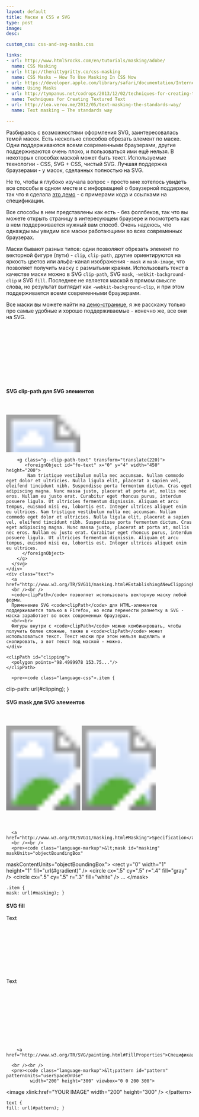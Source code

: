 ```yaml
---
layout: default
title: Маски в CSS и SVG
type: post
image: 
desc: 

custom_css: css-and-svg-masks.css

links:
- url: http://www.html5rocks.com/en/tutorials/masking/adobe/
  name: CSS Masking
- url: http://thenittygritty.co/css-masking
  name: CSS Masks – How To Use Masking In CSS Now
- url: https://developer.apple.com/library/safari/documentation/InternetWeb/Conceptual/SafariVisualEffectsProgGuide/Masks/Masks.html
  name: Using Masks  
- url: http://tympanus.net/codrops/2013/12/02/techniques-for-creating-textured-text/
  name: Techniques for Creating Textured Text 
- url: http://lea.verou.me/2012/05/text-masking-the-standards-way/
  name: Text masking — The standards way    

---
```


Разбираясь с возможностями оформления SVG, заинтересовалась темой масок. 
Есть несколько способов обрезать элемент по маске. Одни поддерживаются всеми современными браузерами, другие поддерживаются очень плохо, и пользоваться ими ещё нельзя. В некоторых способах маской может быть текст. Используемые технологии - CSS, SVG + CSS, чистый SVG.
Лучшая поддержка браузерами - у масок, сделанных полностью на SVG.<!--more-->

Не то, чтобы я глубоко изучала вопрос - просто мне хотелось увидеть все способы в одном месте и с информацией о браузерной поддержке, так что я сделала <a href="http://codepen.io/yoksel/full/fsdbu/">это демо</a> - с примерами кода и ссылками на спецификации.

Все способы в нем представлены как есть - без фоллбеков, так что вы можете открыть страницу в интересующем браузере и посмотреть как в нем поддерживается нужный вам способ. Очень надеюсь, что однажды мы увидим все маски работающими во всех современных браузерах.

Маски бывают разных типов: одни позволяют обрезать элемент по векторной фигуре (пути) - <code>clip</code>, <code>clip-path</code>, другие ориентируются на яркость цветов или альфа-канал изображения - <code>mask</code> и <code>mask-image</code>, что позволяет получить маску с размытыми краями. 
Использовать текст в качестве маски можно в SVG <code>clip-path</code>, SVG <code>mask</code>, <code>-webkit-background-clip</code> и SVG <code>fill</code>. Последнее не является маской в прямом смысле слова, но результат выглядит как <code>-webkit-background-clip</code>, и при этом поддерживается всеми современными браузерами.

Все маски вы можете найти на <a href="http://codepen.io/yoksel/full/fsdbu/">демо-странице</a>, я же расскажу только про самые удобные и хорошо поддерживаемые - конечно же, все они на SVG.

<svg class="svg-defs">
      <defs>
        <clipPath id="clipping-star">
          <polygon id="Star-1" points="98.4999978 153.75 38.2520165 185.424245 49.7583542 118.337123 1.01670635 70.8257603 68.3760155 61.037872 98.5000012 1.1379786e-14 128.624005 61.0378871 195.98331 70.8258091 147.241642 118.337136 158.747982 185.424247"/>
        </clipPath>
        <clipPath id="clipping-text">
          <text x="0" y=".88em">Text</text>
        </clipPath>
        <linearGradient id="gradient" x1="0" y1="0" x2 ="110%" y2="0%">
          <stop stop-color="#fff" offset="0"/><stop stop-color="#fff" offset="10%"/>
          <stop stop-color="#AAA" offset="10%"/><stop stop-color="#AAA" offset="20%"/>
          <stop stop-color="#777" offset="20%"/><stop stop-color="#777" offset="30%"/>
          <stop stop-color="#333" offset="30%"/><stop stop-color="#333" offset="40%"/>
          <stop stop-color="#000" offset="40%"/><stop stop-color="#000" offset="50%"/>
          <stop stop-color="#fff" offset="50%"/><stop stop-color="#fff" offset="60%"/>
          <stop stop-color="#AAA" offset="60%"/><stop stop-color="#AAA" offset="70%"/>
          <stop stop-color="#777" offset="70%"/><stop stop-color="#777" offset="80%"/>
          <stop stop-color="#333" offset="80%"/><stop stop-color="#333" offset="90%"/>
          <stop stop-color="#000" offset="90%"/><stop stop-color="#000" offset="100%"/>
        </linearGradient>
        <radialGradient id="gradient-soft"
                    cx="50%" cy="50%" r="50%">
          <stop offset="0%" stop-color="#fff" />
          <stop offset="100%" stop-color="#000" />
        </radialGradient>
        <mask id="masking" maskUnits="objectBoundingBox" maskContentUnits="objectBoundingBox">
          <rect y="0" width="1" height="1" fill="url(#gradient)" />
          <circle cx=".5" cy=".5" r=".42" fill="black" />
          <circle cx="0" cy=".5" r=".32" fill="black" />
          <circle cx="1" cy=".5" r=".32" fill="black" />
          <circle cx="0" cy=".5" r=".3" fill="gray" />
          <circle cx=".5" cy=".5" r=".4" fill="gray" />
          <circle cx="1" cy=".5" r=".3" fill="gray" />
          <circle cx="0" cy=".5" r=".25" fill="white" />
          <circle cx=".5" cy=".5" r=".35" fill="white" />
          <circle cx="1" cy=".5" r=".25" fill="white" />
        </mask>
        <mask id="masking-soft" maskUnits="objectBoundingBox" maskContentUnits="objectBoundingBox">
          <rect y="0"  width="100%" height="100%" fill="url(#gradient-soft)" />
        </mask>
        <pattern id="pattern" 
                 patternUnits="userSpaceOnUse"
                 width="199" height="300" 
                 viewbox="0 0 199 300">
          <image xlink:href="http://img-fotki.yandex.ru/get/5607/5091629.6b/0_612e6_b9039c0d_M.jpg" width="199" height="300" />
        </pattern>
        <pattern id="pattern-text" patternUnits="userSpaceOnUse" width="450" height="96">
          <text x="0" y="2em"> 
            <tspan x="0" y="1em">Nam tristique vestibulum nulla nec accumsan. Nullam commodo eget dolor et ultricies. 
            </tspan>
            <tspan x="0" y="2em">Nulla ligula elit, placerat a sapien vel, eleifend tincidunt nibh. Suspendisse porta fermentum dictum. Cras eget
            </tspan>
            <tspan x="0" y="3em">Maecenas tempus elit quis sapien tempus, sit amet viverra neque mattis. Quisque a tincidunt mi.
            </tspan>
            <tspan x="0" y="4em">Proin at justo eu ipsum posuere dignissim vel quis eros. Etiam at libero commodo, varius justo quis, interdum erat.
            </tspan>
            <tspan x="0" y="5em">Fusce viverra mollis est, nec euismod ante mattis ut. Aenean eu mauris viverra enim vulputate bibendum. 
            </tspan>
            <tspan x="0" y="6em">Integer velit metus, cursus et commodo sit amet, gravida vitae purus. Sed scelerisque at odio non condimentum. 
            </tspan>
            <tspan x="0" y="7em">Sed neque lacus, rhoncus vitae sem ut, pharetra vestibulum elit. 
            </tspan>
            <tspan x="0" y="8em">Cras ultricies aliquam dolor quis ultrices. Cras eget mauris tincidunt, aliquam erat quis, faucibus augue.
            </tspan>
          </text>
        </pattern> 

   </defs>
</svg>

<div class="wrapper">
  
 <h4>SVG clip-path для SVG элементов</h4>
 <div class="demo-item">
    <div class="demo">
      <svg width="700" height="190">
        <g class="g--clip-path-img"> 
          <image xlink:href="http://img-fotki.yandex.ru/get/5607/5091629.6b/0_612e6_b9039c0d_M.jpg" width="200" height="300" />
        </g>  
      
        <g class="g--clip-path-text" transform="translate(220)">
           <foreignObject id="fo-text" x="0" y="4" width="450" height="200">
            Nam tristique vestibulum nulla nec accumsan. Nullam commodo eget dolor et ultricies. Nulla ligula elit, placerat a sapien vel, eleifend tincidunt nibh. Suspendisse porta fermentum dictum. Cras eget adipiscing magna. Nunc massa justo, placerat at porta at, mollis nec eros. Nullam eu justo erat. Curabitur eget rhoncus purus, interdum posuere ligula. Ut ultricies fermentum dignissim. Aliquam et arcu tempus, euismod nisi eu, lobortis est. Integer ultrices aliquet enim eu ultrices. Nam tristique vestibulum nulla nec accumsan. Nullam commodo eget dolor et ultricies. Nulla ligula elit, placerat a sapien vel, eleifend tincidunt nibh. Suspendisse porta fermentum dictum. Cras eget adipiscing magna. Nunc massa justo, placerat at porta at, mollis nec eros. Nullam eu justo erat. Curabitur eget rhoncus purus, interdum posuere ligula. Ut ultricies fermentum dignissim. Aliquam et arcu tempus, euismod nisi eu, lobortis est. Integer ultrices aliquet enim eu ultrices.
          </foreignObject> 
        </g>
      </svg>   
    </div>  
    <div class="text">
      <a href="http://www.w3.org/TR/SVG11/masking.html#EstablishingANewClippingPath">Спецификация</a>
      <br /><br />
      <code>clipPath</code> позволяет использовать векторную маску любой формы. 
      Применение SVG <code>clipPath</code> для HTML-элементов поддерживается только в Firefox, но если перенести разметку в SVG - маска заработает во всех современных браузерах.
      <br><br>
      Фигуры внутри с <code>clipPath</code> можно комбинировать, чтобы получить более сложные, также в <code>clipPath</code> может использоваться текст. Текст маски при этом нельзя выделить и скопировать, а вот текст под маской - можно.
    </div>  
  </div>

  <pre><code class="language-markup">&lt;clipPath id="clipping">
  &lt;polygon points="98.4999978 153.75..."/>
&lt;/clipPath></code></pre>
      <pre><code class="language-css">.item {
  clip-path: url(#clipping);
  }</code></pre>
 
  <h4>SVG mask для SVG элементов</h4>  
  <div class="demo-item item--svg-mask-svg">
    <div class="demo">
      <svg width="200" height="300">
         <g class="g--svg-mask-svg">  
            <image xlink:href="http://img-fotki.yandex.ru/get/5607/5091629.6b/0_612e6_b9039c0d_M.jpg" width="200" height="300"/>
         </g>  
      </svg>
      <svg width="200" height="300">
         <g class="g--svg-mask-svg-soft">  
            <image xlink:href="http://img-fotki.yandex.ru/get/5607/5091629.6b/0_612e6_b9039c0d_M.jpg" width="200" height="300"/>
         </g>  
      </svg>
    </div>  
    <div class="text">
       
      <a href="http://www.w3.org/TR/SVG11/masking.html#Masking">Specification</a>
      <br /><br />
      <pre><code class="language-markup">&lt;mask id="masking" maskUnits="objectBoundingBox" 
  maskContentUnits="objectBoundingBox">
  &lt;rect y="0" width="1" height="1" fill="url(#gradient)" />
  &lt;circle cx=".5" cy=".5" r=".4" fill="gray" />
  &lt;circle cx=".5" cy=".5" r=".3" fill="white" />
  ...
&lt;/mask></code></pre>
      <pre><code class="language-css">.item {
  mask: url(#masking);
  }</code></pre>
    </div> 
  </div> 

  
  <h4>SVG fill</h4>
  <div class="demo-item">
    <div class="demo">
       <svg width="450" height="170">
        <g class="g--svg-fill"> 
          <text x="0" y=".78em">Text</text>
        </g>   
      </svg>  
      <svg width="450" height="170">
        <g class="g--svg-fill-text"> 
          <text x="0" y=".78em">Text</text>
        </g>   
      </svg>  
    </div>  
    <div class="text">
      
        <a href="http://www.w3.org/TR/SVG/painting.html#FillProperties">Спецификация</a>
       
      <br /><br />
      <pre><code class="language-markup">&lt;pattern id="pattern" patternUnits="userSpaceOnUse"
             width="200" height="300" viewbox="0 0 200 300">
  &lt;image xlink:href="YOUR IMAGE" width="200" height="300" />
&lt;/pattern></code></pre>
      <pre><code class="language-css">text {
  fill: url(#pattern);
  }</code></pre>
    </div> 
  </div> 
</div>







